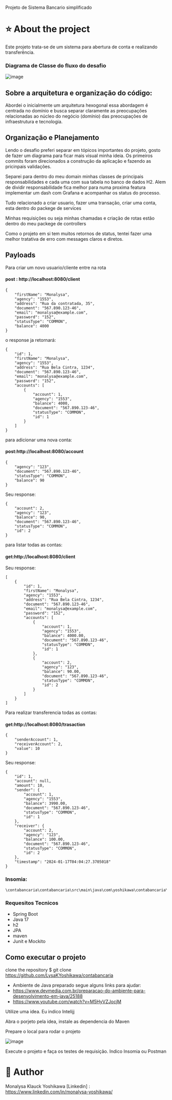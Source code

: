 Projeto de Sistema Bancario simplificado

#  :star: About the project

Este projeto trata-se de um sistema para abertura de conta e realizando transferência.

### Diagrama de Classe do fluxo do desafio
![image](https://github.com/LysaKYoshikawa/contabancaria/assets/64383080/4f9a2c67-78dc-41c2-9308-f57700f71506)

## Sobre a arquitetura e organização do código:

Abordei o inicialmente um arquitetura hexogonal essa abordagem é centrada no domínio e busca separar claramente as preocupações relacionadas ao núcleo do negócio (domínio) das preocupações de infraestrutura e tecnologia.



## Organização e Planejamento 

Lendo o desafio preferi separar em tópicos importantes do projeto, gosto de fazer um diagrama para ficar mais visual minha ideia.
Os primeiros commits foram direcionados a construção da aplicação e fazendo as pricinpais validações. 

Separei para dentro do meu domain minhas classes de principais responsabilidades e cada uma com sua tabela no banco de dados H2. Alem de dividir responsabilidade fica melhor para numa proxima featura implementar um dash com Grafana e acompanhar os status do processo.

Tudo relacionado a criar usuario, fazer uma transação, criar uma conta, esta dentro do packege de services

Minhas requisições ou seja minhas chamadas e criação de rotas estão dentro do meu packege de controllers

Como o projeto em si tem muitos retornos de status, tentei fazer uma melhor tratativa de erro com messages claros e diretos.

## Payloads

Para criar um novo usuario/cliente entre na rota 

#### post : http://localhost:8080/client 

```payload
{
	"firstName": "Monalysa",
	"agency": "1553",
	"address": "Rua da contratada, 35",
	"document": "567.890.123-46",
	"email": "monalysa@example.com",
	"password": "152",
	"statusType": "COMMON",
	"balance": 4000
}
```
o response ja retornará:
```
{
	"id": 1,
	"firstName": "Monalysa",
	"agency": "1553",
	"address": "Rua Bela Cintra, 1234",
	"document": "567.890.123-46",
	"email": "monalysa@example.com",
	"password": "152",
	"accounts": [
		{
			"account": 1,
			"agency": "1553",
			"balance": 4000,
			"document": "567.890.123-46",
			"statusType": "COMMON",
			"id": 1
		}
	]
}
```
para adicionar uma nova conta:
#### post:http://localhost:8080/account

```
{
	"agency": "123",
	"document": "567.890.123-46",
	"statusType": "COMMON",
	"balance": 90
}

```
Seu response:
```
{
	"account": 2,
	"agency": "123",
	"balance": 90,
	"document": "567.890.123-46",
	"statusType": "COMMON",
	"id": 2
}

```
para listar todas as contas:
#### get:http://localhost:8080/client

Seu response:
```
[
	{
		"id": 1,
		"firstName": "Monalysa",
		"agency": "1553",
		"address": "Rua Bela Cintra, 1234",
		"document": "567.890.123-46",
		"email": "monalysa@example.com",
		"password": "152",
		"accounts": [
			{
				"account": 1,
				"agency": "1553",
				"balance": 4000.00,
				"document": "567.890.123-46",
				"statusType": "COMMON",
				"id": 1
			},
			{
				"account": 2,
				"agency": "123",
				"balance": 90.00,
				"document": "567.890.123-46",
				"statusType": "COMMON",
				"id": 2
			}
		]
	}
]
```
Para realizar transferencia todas as contas:
#### get:http://localhost:8080/trasaction

```
{
	"senderAccount": 1,
	"receiverAccount": 2,
	"value": 10
}

```
Seu response:
```
{
	"id": 1,
	"account": null,
	"amount": 10,
	"sender": {
		"account": 1,
		"agency": "1553",
		"balance": 3990.00,
		"document": "567.890.123-46",
		"statusType": "COMMON",
		"id": 1
	},
	"receiver": {
		"account": 2,
		"agency": "123",
		"balance": 100.00,
		"document": "567.890.123-46",
		"statusType": "COMMON",
		"id": 2
	},
	"timestamp": "2024-01-17T04:04:27.3705018"
}
```
### Insomia:
```
\contabancaria\contabancaria\src\main\java\com\yoshikawa\contabancaria\insomia\Insomnia_banckAccount
```

### Requesitos Tecnicos

- Spring Boot
- Java 17
- h2
- JPA
- maven
- Junit e Mockito


## Como executar o projeto
clone the repository $ git clone https://github.com/LysaKYoshikawa/contabancaria

- Ambiente de Java preparado segue alguns links para ajudar:
- https://www.devmedia.com.br/preparacao-do-ambiente-para-desenvolvimento-em-java/25188
- https://www.youtube.com/watch?v=M5HyVZJocjM

Utilize uma idea. Eu indico Intelijj

Abra o porjeto pela idea, instale as dependencia do Maven

Prepare o local para rodar o projeto 

![image](https://github.com/LysaKYoshikawa/contabancaria/assets/64383080/89ce32d9-45e8-43c7-8770-46a87a1453ae)

Execute o projeto e faça os testes de requisição. Indico Insomia ou Postman

# :pushpin: Author
Monalysa Klauck Yoshikawa
[Linkedin] : <https://www.linkedin.com/in/monalysa-yoshikawa/>
